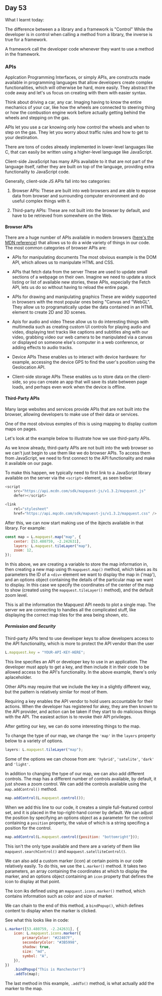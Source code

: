 ## Day 53

What I learnt today:

The difference between a a library and a framework is "Control"
While the developer is in control when calling a method from a library, the inverse is true for a framework.

A framework call the developer code whenever they want to use a method in the framework.

### APIs

Applcation Programming Interfaces, or simply APIs, are constructs made available in programming languages that allow developers create complex functionalities, which will otherwise be hard, more easily. They abstract the code away and let's us focus on creating with them with easier syntax.

Think about driving a car, any car. Imaging having to know the entire mechanics of your car, like how the wheels are connected to steering thing or how the combustion engine work before actually getting behind the wheels and stepping on the gas.

APIs let you use a car knowing only how control the wheels and when to step on the gas. They let you worry about traffic rules and how to get to your destination.

There are tons of codes already implemented in lower-level languages like C, that can easily be written using a higher-level language like JavaScript.

Client-side JavaScript has many APIs available to it that are not part of the language itself, rather they are built on top of the language, providing extra functionality to JavaScript code.

Generally, client-side JS APIs fall into teo categories:

1. Browser APIs: These are built into web browsers and are able to expose data from browser and surrounding computer environment and do useful complex things with it.

2. Third-party APIs: These are not built into the browser by default, and have to be retrieved from somewhere on the Web.

#### Browser APIs

There are a huge number of APIs available in modern browsers ([here's the MDN reference](https://developer.mozilla.org/en-US/docs/Web/API)) that allows us to do a wide variety of things in our code. The most common categories of browser APIs are:

- APIs for manipulating documents
The most obvious example is the DOM API, which allows us to manipulate HTML and CSS.

- APIs that fetch data from the server
These are used to update small sections of a webpage on their own. Imagine we need to update a stock listing or list of available new stories, these APIs, especially the Fetch API, lets us do so without having to reload the entire page.

- APIs for drawing and manipulating graphics
These are widely supported in browsers with the most popular ones being "Canvas and "WebGL". They allow us to programatically updae the data contained in an HTML <canvas> element to create 2D and 3D scenes.

- Apis for audio and video
These allow us to do interesting things with multimedia such as creating custom UI controls for playing audio and video, displaying text tracks like captions and subtitles alng with our video, grabbing video our web camera to be manipulated via a canvas or displayed on someone else's computer in a web conference, or adding effects to audio tracks.

- Device APIs
These enables us to interact with device hardware: for example, accessing the device GPS to find the user's position using the Geolocation API.

- Client-side storage APIs
These enables us to store data on the client-side, so you can create an app that will save its state between page loads, and perhaps even work when the device is offline.

#### Third-Party APIs

Many large websites and services provide APIs that are not built into the browser, allowing developers to make use of their data or services.

One of the most obvious exmples of this is using mapping to display custom maps on pages.

Let's look at the example below to illustrate how we use third-party APIs.

As we know already, third-party APIs are not built into the web browser so we can't just begin to use them like we do browser APIs. To access them from JavaScript, we need to first connect to the API functionality and make it available on our page.

To make this happen, we typically need to first link to a JavaScript library available on the server via the `<script>` element, as seen below:

```js
<script
    src="https://api.mcdn.com/sdk/mapquest-js/v1.3.2/mapquest.js"
    defer></script>

<link
    rel="stylesheet"
    href="https://api.mqcdn.com/sdk/mapuest-js/v1.3.2/mapquest.css" />
```

After this, we can now start making use of the ibjects available in that library. For example:

```js
const map = L.mapquest.map("map", {
    center: [53.480759, -2.242631],
    layers: L.mapquest.tileLayer("map"),
    zoom: 12,
});
```

In this above, we are creating a variable to store the map information in, then creating a new map using th `mapquest.map()` method, which takes as its parameters the ID of a `<div>` element we want to display the map in ('map'), and an options object containing the details of the particular map we want to display. In this case we specify the coordinates of the center of the map to show (created using the `mapquest.tileLayer()` method), and the default zoom level.

This is all the information the Mapquest API needs to plot a single map. The server we are connecting to handles all the complicated stuff, like displaying the correct map tiles for the area being shown, etc.

##### Permission and Security

Third-party APIs tend to use developer keys to allow developers access to the API functionality, which is more to protect the API vendor than the user

```js
L.mapquest.key = "YOUR-API-KEY-HERE";
```

This line specifies an API or developer key to use in an application. The developer must apply to get a key, and then include it in their code to be allowed access to the API's functionality. In the above example, there's only aplaceholder.

Other APIs may require that we include the key in a slightly different way, but the pattern is relatively similar for most of them.

Requiring a key enables the API vendor to hold users accountable for their actions. When the developer has registered for akey, they are then known to the API provider, and action can be taken if they start to do malicious things with the API. The easiest action is to revoke their API privileges.

After getting our key, we can do some interesting things to the map. 

To change the type of our map, we change the `'map'` in the `layers` property below to a variety of options.

```js
layers: L.mapquest.tileLayer("map");
```

Some of the options we can choose from are: `'hybrid'`, `'satelite'`, `'dark'` and `'light'`.

In addition to changing the type of our map, we can also add different controls. The map has a different number of controls available, by default, it just shows a zoom control. We can add the controls available using the `map.addControl()` method.

```js
map.addControl(L.mapquest.control());
```

When we add this line to our code, it creates a simple full-featured control set, and it is placed in the top-right-hand corner by default. We can adjust the position by specifying an options object as a parameter for the control containing a `position` property, the value of which is a string specifing a position for the control.

```js
map.addControl(L.mapquest.control({position: "bottomright"}));
```

This isn't the only type available and there are a variety of them like `mapquest.searchControl()` and `mapquest.satelliteControl()`.

We can also add a custom marker (icon) at certain points in our code relatively easily. To do this, we use the `L.marker()` method. It takes two parameters, an array containing the coordinates at which to display the marker, and an options object containing an `icon` property that defines the icon to display at that point.

The icon iks defined using an `mapquest.icons.marker()` method, which contains information such as color and size of marker.

We can chain to the end of this method, a `bindPopup()`, which defines content to display when the marker is clicked.

See what this looks like in code:

```js
L.marker([53.480759, -2.242631], {
    icon: L.mapquest.icons.marker({
        primaryColor: "#22407F",
        secondaryColor: "#3B5998",
        shadow: true,
        size: "md",
        symbol: "A",
    }),
})
    .bindPopup("This is Manchester!")
    .addTo(map);
```

The last method in this example, `.addTo()` method, is what actually add the marker to the map.
